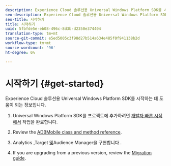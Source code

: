 ```yaml
---
description: Experience Cloud 솔루션용 Universal Windows Platform SDK를 시작하는 데 도움이 되는 정보
seo-description: Experience Cloud 솔루션용 Universal Windows Platform SDK를 시작하는 데 도움이 되는 정보
seo-title: 시작하기
title: 시작하기
uuid: 5fbfde5e-eb08-496c-8d3b-d2350e374404
translation-type: tm+mt
source-git-commit: e5ed5005c3f98d27b514a634e485f0f941138b2d
workflow-type: tm+mt
source-wordcount: '96'
ht-degree: 6%

---
```



# 시작하기 {#get-started}

Experience Cloud 솔루션용 Universal Windows Platform SDK를 시작하는 데 도움이 되는 정보입니다.

1. Universal Windows Platform SDK를 프로젝트에 추가하려면 [개발자 빠른 시작에서](/help/universal-windows/c-getting-started/dev-qs.md) 작업을 완료합니다.

1. Review the [ADBMobile class and method reference](/help/universal-windows/c-configuration/methods.md).

1. Analytics [,](/help/universal-windows/analytics/analytics-methods.md)Target [및](/help/universal-windows/target/target-methods.md)Audience Manager을 구현합니다 [](/help/universal-windows/audiencemgmt/audience-manager-methods.md).

1. If you are upgrading from a previous version, review the [Migration guide](/help/universal-windows/migration-v3.md).
